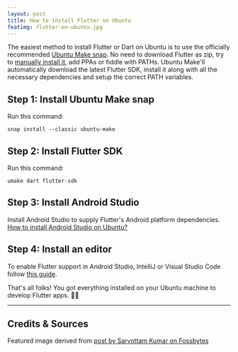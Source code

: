 ```yaml
---
layout: post
title: How to install Flutter on Ubuntu
featimg: flutter-on-ubuntu.jpg
---
```


The easiest method to install Flutter or Dart on Ubuntu is to use the officially recommended [Ubuntu Make snap](https://github.com/ubuntu/ubuntu-make). No need to download Flutter as zip, try to [manually install it](https://flutter.dev/docs/get-started/install/linux), add PPAs or fiddle with PATHs. Ubuntu Make'll automatically download the latest Flutter SDK, install it along with all the necessary dependencies and setup the correct PATH variables.

Step 1: Install Ubuntu Make snap
-------------
Run this command:

    snap install --classic ubuntu-make

Step 2: Install Flutter SDK
-------------
Run this command:

    umake dart flutter-sdk

Step 3: Install Android Studio
-------------
Install Android Studio to supply Flutter's Android platform dependencies. [How to install Android Studio on Ubuntu?](https://askubuntu.com/questions/634082/how-to-install-android-studio-on-ubuntu/941222#941222)

Step 4: Install an editor
-------------
To enable Flutter support in Android Studio, IntelliJ or Visual Studio Code follow [this guide](https://flutter.dev/docs/get-started/editor?tab=vscode).

That's all folks! You got everything installed on your Ubuntu machine to develop Flutter apps. 👍🏼

---

## Credits & Sources
Featured image derived from [post by Sarvottam Kumar on Fossbytes](https://fossbytes.com/google-partner-canonical-linux-alpha-flutter/)
